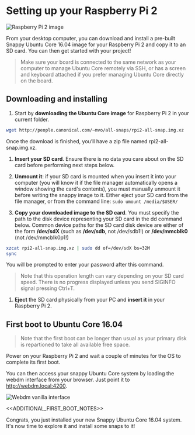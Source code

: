 # Setting up your Raspberry Pi 2

![Raspberry Pi 2 image](https://raw.githubusercontent.com/ubuntu-core/snappy-dev-website/master/src/img/devices/raspberry-pi.png "Raspberry Pi 2 image")

From your desktop computer, you can download and install a pre-built Snappy Ubuntu Core 16.04 image for your Raspberry Pi 2 and copy it to an SD card. You can then get started with your project!

> Make sure your board is connected to the same network as your computer to manage Ubuntu Core remotely via SSH, or has a screen and keyboard attached if you prefer managing Ubuntu Core directly on the board.

## Downloading and installing

1. Start by **downloading the Ubuntu Core image** for Raspberry Pi 2 in your current folder.
```sh
wget http://people.canonical.com/~mvo/all-snaps/rpi2-all-snap.img.xz
```
Once the download is finished, you’ll have a zip file named rpi2-all-snap.img.xz.

1. **Insert your SD card**. Ensure there is no data you care about on the SD card before performing next steps below.

1. **Unmount it**: if your SD card is mounted when you insert it into your computer (you will know it if the file manager automatically opens a window showing the card's contents), you must manually unmount it before writing the snappy image to it. Either eject your SD card from the file manager, or from the command line: `sudo umount /media/$USER/`

1. **Copy your downloaded image to the SD card**. You must specify the path to the disk device representing your SD card in the dd command below. Common device paths for the SD card disk device are either of the form **/dev/sdX** (such as **/dev/sdb**, not /dev/sdb1!) or **/dev/mmcblk0** (not /dev/mmcblk0p1!)
```sh
xzcat rpi2-all-snap.img.xz | sudo dd of=/dev/sdX bs=32M
sync
```
 You will be prompted to enter your password after this command.

 > Note that this operation length can vary depending on your SD card speed. There is no progress displayed unless you send SIGINFO signal pressing Ctrl+T.

1. **Eject** the SD card physically from your PC and **insert it** in your Raspberry Pi 2.

## First boot to Ubuntu Core 16.04

> Note that the first boot can be longer than usual as your primary disk is repartioned to take all available free space.

Power on your Raspberry Pi 2 and wait a couple of minutes for the OS to complete its first boot.

You can then access your snappy Ubuntu Core system by loading the webdm interface from your browser. Just point it to
http://webdm.local:4200.

![Webdm vanilla interface](https://raw.githubusercontent.com/ubuntu-core/snappy-dev-website/master/src/img/setup/webdm.png)

<<ADDITIONAL_FIRST_BOOT_NOTES>>

Congrats, you just installed your new Snappy Ubuntu Core 16.04 system. It's now time to explore it and
install some snaps to it!
